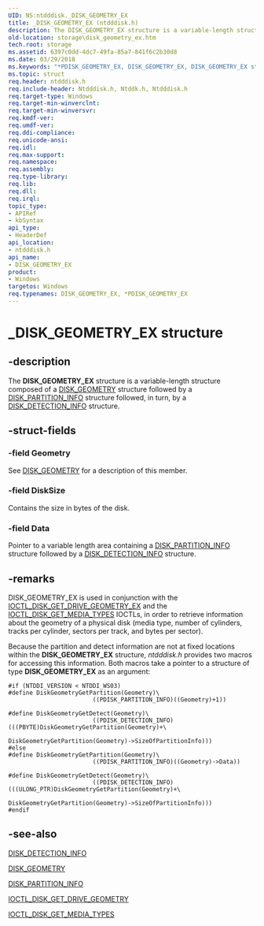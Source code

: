 ```yaml
---
UID: NS:ntdddisk._DISK_GEOMETRY_EX
title: _DISK_GEOMETRY_EX (ntdddisk.h)
description: The DISK_GEOMETRY_EX structure is a variable-length structure composed of a DISK_GEOMETRY structure followed by a DISK_PARTITION_INFO structure followed, in turn, by a DISK_DETECTION_INFO structure.
old-location: storage\disk_geometry_ex.htm
tech.root: storage
ms.assetid: 6397c0dd-4dc7-49fa-85a7-841f6c2b30d8
ms.date: 03/29/2018
ms.keywords: "*PDISK_GEOMETRY_EX, DISK_GEOMETRY_EX, DISK_GEOMETRY_EX structure [Storage Devices], PDISK_GEOMETRY_EX, PDISK_GEOMETRY_EX structure pointer [Storage Devices], _DISK_GEOMETRY_EX, ntdddisk/DISK_GEOMETRY_EX, ntdddisk/PDISK_GEOMETRY_EX, storage.disk_geometry_ex, structs-disk_58b543a6-c9ee-4acf-9012-6572e9e9e627.xml"
ms.topic: struct
req.header: ntdddisk.h
req.include-header: Ntdddisk.h, Ntddk.h, Ntdddisk.h
req.target-type: Windows
req.target-min-winverclnt: 
req.target-min-winversvr: 
req.kmdf-ver: 
req.umdf-ver: 
req.ddi-compliance: 
req.unicode-ansi: 
req.idl: 
req.max-support: 
req.namespace: 
req.assembly: 
req.type-library: 
req.lib: 
req.dll: 
req.irql: 
topic_type:
- APIRef
- kbSyntax
api_type:
- HeaderDef
api_location:
- ntdddisk.h
api_name:
- DISK_GEOMETRY_EX
product:
- Windows
targetos: Windows
req.typenames: DISK_GEOMETRY_EX, *PDISK_GEOMETRY_EX
---
```


# _DISK_GEOMETRY_EX structure


## -description


The <b>DISK_GEOMETRY_EX</b> structure is a variable-length structure composed of a <a href="https://msdn.microsoft.com/library/windows/hardware/ff552613">DISK_GEOMETRY</a> structure followed by a <a href="https://msdn.microsoft.com/library/windows/hardware/ff552629">DISK_PARTITION_INFO</a> structure followed, in turn, by a <a href="https://msdn.microsoft.com/library/windows/hardware/ff552601">DISK_DETECTION_INFO</a> structure. 


## -struct-fields




### -field Geometry

See <a href="https://msdn.microsoft.com/library/windows/hardware/ff552613">DISK_GEOMETRY</a> for a description of this member. 


### -field DiskSize

Contains the size in bytes of the disk. 


### -field Data

Pointer to a variable length area containing a <a href="https://msdn.microsoft.com/library/windows/hardware/ff552629">DISK_PARTITION_INFO</a> structure followed by a <a href="https://msdn.microsoft.com/library/windows/hardware/ff552601">DISK_DETECTION_INFO</a> structure.


## -remarks



DISK_GEOMETRY_EX is used in conjunction with the <a href="https://msdn.microsoft.com/library/windows/hardware/ff560359">IOCTL_DISK_GET_DRIVE_GEOMETRY_EX</a> and the <a href="https://msdn.microsoft.com/library/windows/hardware/ff560371">IOCTL_DISK_GET_MEDIA_TYPES</a> IOCTLs, in order to retrieve information about the geometry of a physical disk (media type, number of cylinders, tracks per cylinder, sectors per track, and bytes per sector).

Because the partition and detect information are not at fixed locations within the <b>DISK_GEOMETRY_EX</b> structure, <i>ntdddisk.h</i> provides two macros for accessing this information. Both macros take a pointer to a structure of type <b>DISK_GEOMETRY_EX</b> as an argument:

<pre class="syntax" xml:space="preserve"><code>#if (NTDDI_VERSION &lt; NTDDI_WS03)
#define DiskGeometryGetPartition(Geometry)\
                        ((PDISK_PARTITION_INFO)((Geometry)+1))

#define DiskGeometryGetDetect(Geometry)\
                        ((PDISK_DETECTION_INFO)(((PBYTE)DiskGeometryGetPartition(Geometry)+\
                                        DiskGeometryGetPartition(Geometry)->SizeOfPartitionInfo)))
#else
#define DiskGeometryGetPartition(Geometry)\
                        ((PDISK_PARTITION_INFO)((Geometry)->Data))

#define DiskGeometryGetDetect(Geometry)\
                        ((PDISK_DETECTION_INFO)(((ULONG_PTR)DiskGeometryGetPartition(Geometry)+\
                                        DiskGeometryGetPartition(Geometry)->SizeOfPartitionInfo)))
#endif</code></pre>



## -see-also




<a href="https://msdn.microsoft.com/library/windows/hardware/ff552601">DISK_DETECTION_INFO</a>



<a href="https://msdn.microsoft.com/library/windows/hardware/ff552613">DISK_GEOMETRY</a>



<a href="https://msdn.microsoft.com/library/windows/hardware/ff552629">DISK_PARTITION_INFO</a>



<a href="https://msdn.microsoft.com/library/windows/hardware/ff560357">IOCTL_DISK_GET_DRIVE_GEOMETRY</a>



<a href="https://msdn.microsoft.com/library/windows/hardware/ff560371">IOCTL_DISK_GET_MEDIA_TYPES</a>
 

 

